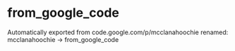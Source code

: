 # from_google_code
Automatically exported from code.google.com/p/mcclanahoochie
renamed: mcclanahoochie -> from_google_code
